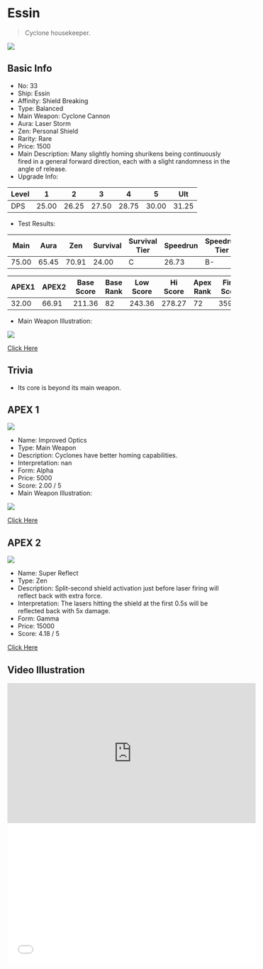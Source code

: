 # Essin

> Cyclone housekeeper.

<img src="/ships/ship_33.png" style={{zoom:1}}/>

## Basic Info

- No: 33
- Ship: Essin
- Affinity: Shield Breaking
- Type: Balanced
- Main Weapon: Cyclone Cannon
- Aura: Laser Storm
- Zen: Personal Shield
- Rarity: Rare
- Price: 1500
- Main Description: Many slightly homing shurikens being continuously fired in a general forward direction, each with a slight randomness in the angle of release.
- Upgrade Info: 

| Level | 1 | 2 | 3 | 4 | 5 | Ult |
|--|--|--|--|--|--|--|
| DPS | 25.00 | 26.25 | 27.50 | 28.75 | 30.00 | 31.25 |

- Test Results: 

| Main | Aura | Zen | Survival | Survival Tier | Speedrun | Speedrun Tier | Fun | Fun Tier |
|--|--|--|--|--|--|--|--|--|
| 75.00 | 65.45 | 70.91 | 24.00 | C | 26.73 | B- | 30.55 | B- |

| APEX1 | APEX2 | Base Score | Base Rank | Low Score | Hi Score | Apex Rank | Final Score | FinalRank |
|--|--|--|--|--|--|--|--|--|
| 32.00 | 66.91 | 211.36 | 82 | 243.36 | 278.27 | 72 | 359.55 | 73 |

- Main Weapon Illustration:

<img src="/illustration/main_33.gif" style={{zoom:1}}/>

[Click Here](https://gamefaqs.gamespot.com/iphone/193681-phoenix-ii/faqs/76704/ship-details-part-4#essin)

## Trivia

- Its core is beyond its main weapon.

## APEX 1

<img src="/ships/ship_33_apex_1.png" style={{zoom:1}}/>

- Name: Improved Optics
- Type: Main Weapon
- Description: Cyclones have better homing capabilities.
- Interpretation: nan
- Form: Alpha
- Price: 5000
- Score: 2.00 / 5
- Main Weapon Illustration:

<img src="/illustration/main_33_alpha.gif" style={{zoom:1}}/>

[Click Here](https://gamefaqs.gamespot.com/iphone/193681-phoenix-ii/faqs/76704/ship-details-part-4#alpha-main-weapon-improved-optics-c5000)

## APEX 2

<img src="/ships/ship_33_apex_2.png" style={{zoom:1}}/>

- Name: Super Reflect
- Type: Zen
- Description: Split-second shield activation just before laser firing will reflect back with extra force.
- Interpretation: The lasers hitting the shield at the first 0.5s will be reflected back with 5x damage.
- Form: Gamma
- Price: 15000
- Score: 4.18 / 5

[Click Here](https://gamefaqs.gamespot.com/iphone/193681-phoenix-ii/faqs/76704/ship-details-part-4#gamma-ps-super-reflect-c15000)

## Video Illustration

<iframe width="560" height="315" src="https://www.youtube.com/embed/uqFoXsRs4cU?si=dPzjN4rxEIdE1ehw" title="YouTube video player" frameborder="0" allow="accelerometer; autoplay; clipboard-write; encrypted-media; gyroscope; picture-in-picture; web-share" referrerpolicy="strict-origin-when-cross-origin" allowfullscreen></iframe>

<br/>

<iframe width="560" height="315" src="//player.bilibili.com/player.html?aid=401522569&bvid=BV1jd4y1f7kY&cid=1141193726&p=1&autoplay=false" scrolling="no" border="0" frameborder="no" allow="accelerometer; autoplay; clipboard-write; encrypted-media; gyroscope; picture-in-picture; web-share" framespacing="0" allowfullscreen="true"> </iframe>
